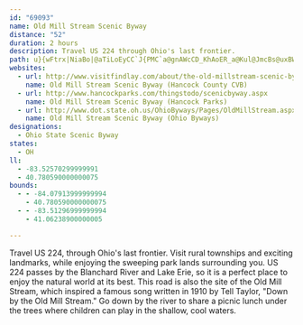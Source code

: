 ```yaml
---
id: "69093"
name: Old Mill Stream Scenic Byway
distance: "52"
duration: 2 hours
description: Travel US 224 through Ohio's last frontier.
path: u}{wFtrx|NiaBo|@aTiLoEyCC`J{PMC`a@gnAWcCD_KhAoER_a@Kul@JmcBs@uxBWi@Do@^g@r@Wz@IxA@rIEzDUx@c@z@YXu@XmnBw@sBJiB`@_Bx@sAdAcBdC}@rBi@tBa@pCGpAObt@GhEGduB_i@OmFDwPMqAWg@YgGsEa@DgIlEy@\s@Leq@g@qKgAgAUqH{BaNgBcDK_AD_BZ{BdAuApA}AlBaHfLeC`DgDlDezAzyAiA`As@Pqq@Q_{DyBkOYcBLmBd@mSzG_FvC_RvMia@zWeNnKoArAgAxCeBrK]`GQnVS|B_AlEcEjOcB`EcDzGqCdEeCzB{HlFo@rAcBzF[p@uKfOo@`@iAd@{]`Mw@f@k@x@en@`jAyBjFmEnLgg@`vAuCvHq{@PwYR|FlQDdAAra@yOMgW@{q@SDtu@l@rbBQrGo@zIkA`MOhF^xu@J|ILfEn@~JJzEB`xAN|q@@fy@G~TWxFyAvQ_Bjf@U~D}AbLyAlH}D|Oe@zC_@jD_Ad]DdFXxDdA|F~ArFpArCfIzNtAdD~AnFfWxhAnO|o@bAlG^xGRtmA?xrAYv~@NzG^pDj@pDfAdEbc@fsApLd`@vDtNrCtOjBbOx@rJpDzj@^nEt@dE|AjFdAfCbBxCbTxYz}@buA~AvCr@fBt@rBlAdEdAvGd@rFL~DBfK?~_@PrrAe@`Y?pg@Jdz@HdEB`OD`iANp~@d@tv@Azq@^`bHPfE`AfItAtGpDtMpAdIVrDh@zlCZ|_ABvp@]jAu@d@uK?en@xd@
websites:
  - url: http://www.visitfindlay.com/about/the-old-millstream-scenic-byway/
    name: Old Mill Stream Scenic Byway (Hancock County CVB)
  - url: http://www.hancockparks.com/thingstodo/scenicbyway.aspx
    name: Old Mill Stream Scenic Byway (Hancock Parks)
  - url: http://www.dot.state.oh.us/OhioByways/Pages/OldMillStream.aspx
    name: Old Mill Stream Scenic Byway (Ohio Byways)
designations:
  - Ohio State Scenic Byway
states:
  - OH
ll:
  - -83.52570299999991
  - 40.780590000000075
bounds:
  - - -84.07913999999994
    - 40.780590000000075
  - - -83.51296999999994
    - 41.06238900000005

---
```


Travel US 224, through Ohio's last frontier. Visit rural townships and exciting landmarks, while enjoying the sweeping park lands surrounding you. US 224 passes by the Blanchard River and Lake Erie, so it is a perfect place to enjoy the natural world at its best. This road is also the site of the Old Mill Stream, which inspired a famous song written in 1910 by Tell Taylor, "Down by the Old Mill Stream." Go down by the river to share a picnic lunch under the trees where children can play in the shallow, cool waters.
